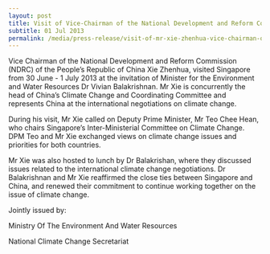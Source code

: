 ```yaml
---
layout: post
title: Visit of Vice-Chairman of the National Development and Reform Commission of the People’s Republic Of China Xie Zhenhua, 30 June - 1 July 2013
subtitle: 01 Jul 2013
permalink: /media/press-release/visit-of-mr-xie-zhenhua-vice-chairman-of-the-national-development-and-reform-commission-of-the-people-s-republic-of-china-30-june---1-july-2013/
---
```


Vice Chairman of the National Development and Reform Commission (NDRC) of the People’s Republic of China Xie Zhenhua, visited Singapore from 30 June - 1 July 2013 at the invitation of Minister for the Environment and Water Resources Dr Vivian Balakrishnan. Mr Xie is concurrently the head of China’s Climate Change and Coordinating Committee and represents China at the international negotiations on climate change.

During his visit, Mr Xie called on Deputy Prime Minister, Mr Teo Chee Hean, who chairs Singapore’s Inter-Ministerial Committee on Climate Change. DPM Teo and Mr Xie exchanged views on climate change issues and priorities for both countries.

Mr Xie was also hosted to lunch by Dr Balakrishan, where they discussed issues related to the international climate change negotiations. Dr Balakrishnan and Mr Xie reaffirmed the close ties between Singapore and China, and renewed their commitment to continue working together on the issue of climate change.

Jointly issued by:

Ministry Of The Environment And Water Resources

National Climate Change Secretariat
